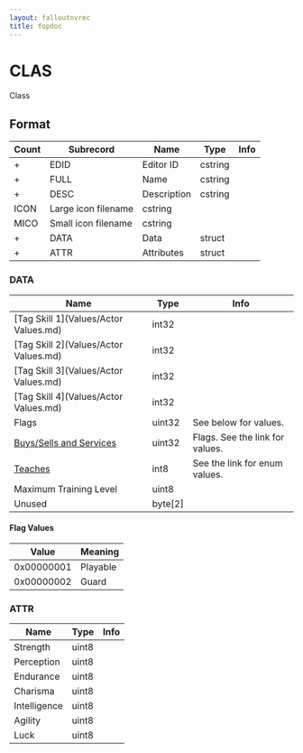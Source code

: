 ```yaml
---
layout: falloutnvrec
title: fopdoc
---
```

CLAS
====

Class

## Format

Count | Subrecord | Name | Type | Info
------|-------|------|------|-----
+ | EDID | Editor ID | cstring |
+ | FULL | Name | cstring |
+ | DESC | Description | cstring |
 | ICON | Large icon filename | cstring |
 | MICO | Small icon filename | cstring |
+ | DATA | Data | struct |
+ | ATTR | Attributes | struct | 

### DATA

Name | Type | Info
-----|------|-----
[Tag Skill 1](Values/Actor Values.md) | int32 |
[Tag Skill 2](Values/Actor Values.md) | int32 |
[Tag Skill 3](Values/Actor Values.md) | int32 |
[Tag Skill 4](Values/Actor Values.md) | int32 |
Flags | uint32 | See below for values.
[Buys/Sells and Services](Values/Services.md) | uint32 | Flags. See the link for values.
[Teaches](Values/Skills.md) | int8 | See the link for enum values.
Maximum Training Level | uint8 |
Unused | byte[2] |

#### Flag Values

Value | Meaning
------|--------
0x00000001 | Playable
0x00000002 | Guard

### ATTR

Name | Type | Info
-----|------|-----
Strength | uint8 |
Perception | uint8 |
Endurance | uint8 |
Charisma | uint8 |
Intelligence | uint8 |
Agility | uint8 |
Luck | uint8 |
